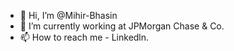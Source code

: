 - 👋 Hi, I’m @Mihir-Bhasin
- 🌱 I’m currently working at JPMorgan Chase & Co.
- 📫 How to reach me - Linkedln.

<!---
Mihir-Bhasin/Mihir-Bhasin is a ✨ special ✨ repository because its `README.md` (this file) appears on your GitHub profile.
You can click the Preview link to take a look at your changes.
--->
